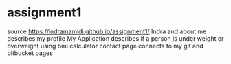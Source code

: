 # assignment1

source <https://indramamidi.github.io/assignment1/>
Indra and about me  describes my profile
My Application describes if a person is under weight or overweight using bmi calculator
contact page connects to my git and bitbucket pages 
